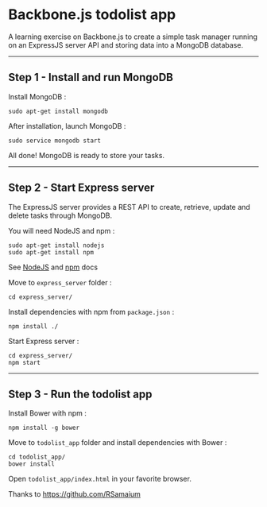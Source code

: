 # Backbone.js todolist app

A learning exercise on Backbone.js to create a simple task manager running on an ExpressJS server API and storing data into a MongoDB database.


---
## Step 1 - Install and run MongoDB

Install MongoDB : 

    sudo apt-get install mongodb

After installation, launch MongoDB :

    sudo service mongodb start

All done! MongoDB is ready to store your tasks.


---
## Step 2 - Start Express server

The ExpressJS server provides a REST API to create, retrieve, update and delete tasks through MongoDB.

You will need NodeJS and npm : 

    sudo apt-get install nodejs
    sudo apt-get install npm

See [NodeJS](https://nodejs.org/en/download/package-manager/) and [npm](https://docs.npmjs.com/getting-started/installing-node) docs 

Move to `express_server` folder : 

    cd express_server/

Install dependencies with npm from `package.json` : 

    npm install ./

Start Express server :

    cd express_server/
    npm start



---
## Step 3 - Run the todolist app

Install Bower with npm : 

    npm install -g bower

Move to `todolist_app` folder and install dependencies with Bower :

    cd todolist_app/
    bower install    

Open `todolist_app/index.html` in your favorite browser.


Thanks to https://github.com/RSamaium